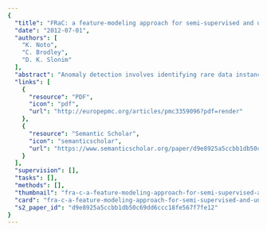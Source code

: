 ```yaml
---
{
  "title": "FRaC: a feature-modeling approach for semi-supervised and unsupervised anomaly detection",
  "date": "2012-07-01",
  "authors": [
    "K. Noto",
    "C. Brodley",
    "D. K. Slonim"
  ],
  "abstract": "Anomaly detection involves identifying rare data instances (anomalies) that come from a different class or distribution than the majority (which are simply called “normal” instances). Given a training set of only normal data, the semi-supervised anomaly detection task is to identify anomalies in the future. Good solutions to this task have applications in fraud and intrusion detection. The unsupervised anomaly detection task is different: Given unlabeled, mostly-normal data, identify the anomalies among them. Many real-world machine learning tasks, including many fraud and intrusion detection tasks, are unsupervised because it is impractical (or impossible) to verify all of the training data. We recently presented FRaC, a new approach for semi-supervised anomaly detection. FRaC is based on using normal instances to build an ensemble of feature models, and then identifying instances that disagree with those models as anomalous. In this paper, we investigate the behavior of FRaC experimentally and explain why FRaC is so successful. We also show that FRaC is a superior approach for the unsupervised as well as the semi-supervised anomaly detection task, compared to well-known state-of-the-art anomaly detection methods, LOF and one-class support vector machines, and to an existing feature-modeling approach.",
  "links": [
    {
      "resource": "PDF",
      "icon": "pdf",
      "url": "http://europepmc.org/articles/pmc3359096?pdf=render"
    },
    {
      "resource": "Semantic Scholar",
      "icon": "semanticscholar",
      "url": "https://www.semanticscholar.org/paper/d9e8925a5ccbb1db50c69dd6ccc18fe567f7fe12"
    }
  ],
  "supervision": [],
  "tasks": [],
  "methods": [],
  "thumbnail": "fra-c-a-feature-modeling-approach-for-semi-supervised-and-unsupervised-anomaly-detection-thumb.jpg",
  "card": "fra-c-a-feature-modeling-approach-for-semi-supervised-and-unsupervised-anomaly-detection-card.jpg",
  "s2_paper_id": "d9e8925a5ccbb1db50c69dd6ccc18fe567f7fe12"
}
---
```


